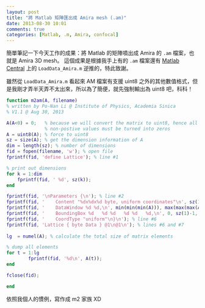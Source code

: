 ```yaml
---
layout: post
title: "將 Matlab 矩陣匯出成 Amira mesh (.am)"
date: 2013-08-30 10:01
comments: true
categories: [Matlab, .m, Amira, confocal]
---
```

簡單筆記一下今天工作的成果：將 Matlab 的矩陣噴出成 Amira 的 `.am` 檔案，也就是 Amira 3D mesh。
這個成果是根據我手上有的 `.am` 檔案還有 [Matlab Central](http://www.mathworks.com/matlabcentral/fileexchange/39235-load-amira-5-2-2-files/content/LoadData_Amira.m " Load Amira 5.2.2 Files by Shawn ") 上的 `LoadData_Amira.m` 逆推的，特此致謝。

雖然從 `LoadData_Amira.m` 看起來 AM 檔案有支援 uint8 之外的其他數值格式，但是我剛才弄半天弄不太出來，所以為了簡便，就先強制輸出為 uint8 吧，科科！
<!--more-->
``` matlab m2am.m
function m2am(A, filename)
% written by Po-Nan Li @ Institute of Physics, Academia Sinica
% V1.1 @ Aug 30, 2013

A(A<0) = 0;   % because we will convert the matrix to uint8, hence all
              % non-postive values must be turned into zeros
A = uint8(A); % force to uint8
sz = size(A); % get the dimension information of A
dim = length(sz); % number of dimensions
fid = fopen(filename, 'w'); % open file
fprintf(fid, 'define Lattice'); % line #1

% print out dimensions
for k = 1:dim
    fprintf(fid, ' %d', sz(k));
end

fprintf(fid, '\nParameters {\n'); % line #2
fprintf(fid, '    Content "%dx%dx%d byte, uniform coordinates"\n', sz(1), sz(2), sz(3)); % line #3
fprintf(fid, '    DataWindow %d %d,\n', min(min(min(A))), max(max(max(A)))); % line #4
fprintf(fid, '    BoundingBox %d   %d %d   %d %d   %d,\n', 0, sz(1)-1, 0, sz(2)-1, 0, sz(3)-1); % line #5
fprintf(fid, '    CoordType "uniform"\n}\n'); % line #6
fprintf(fid, 'Lattice { byte Data } @1\n@1\n'); % lines #6 and #7
    
lg  = numel(A); % calculate the total size of matrix elements

% dump all elements
for t = 1:lg
        fprintf(fid, '%d\n', A(t));
end

fclose(fid);

end

```



依照我個人的慣例，寫作成 m2 家族 XD